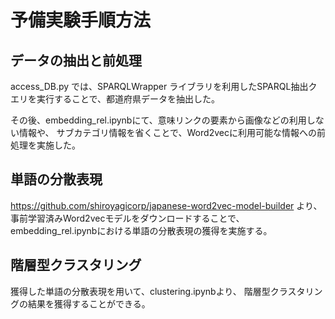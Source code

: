 # 予備実験手順方法
## データの抽出と前処理
access_DB.py では、SPARQLWrapper ライブラリを利用したSPARQL抽出クエリを実行することで、都道府県データを抽出した。

その後、embedding_rel.ipynbにて、意味リンクの要素から画像などの利用しない情報や、
サブカテゴリ情報を省くことで、Word2vecに利用可能な情報への前処理を実施した。

## 単語の分散表現
https://github.com/shiroyagicorp/japanese-word2vec-model-builder
より、事前学習済みWord2vecモデルをダウンロードすることで、
embedding_rel.ipynbにおける単語の分散表現の獲得を実施する。

## 階層型クラスタリング
獲得した単語の分散表現を用いて、clustering.ipynbより、
階層型クラスタリングの結果を獲得することができる。
